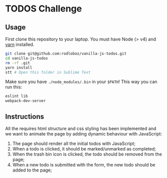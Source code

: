 # TODOS Challenge

## Usage

First clone this repository to your laptop. You must have Node (> v4) and [yarn](https://yarnpkg.com/lang/en/docs/install/) installed.

```bash
git clone git@github.com:rodloboz/vanilla-js-todos.git
cd vanilla-js-todos
rm -rf .git
yarn install
stt # Open this folder in Sublime Text
```

Make sure you have `./node_modules/.bin` in your `$PATH`! This way you can run this:

```bash
eslint lib
webpack-dev-server
```

## Instructions

All the requires html structure and css styling has been implemented and we want to animate the page by adding dynamic behaviour with JavaScript:

1) The page should render all the initial todos with JavaScript;
2) When a todo is clicked, it should be marked/unmarked as completed;
3) When the trash bin icon is clicked, the todo should be removed from the page;
4) When a new todo is submitted with the form, the new todo should be added to the page;
